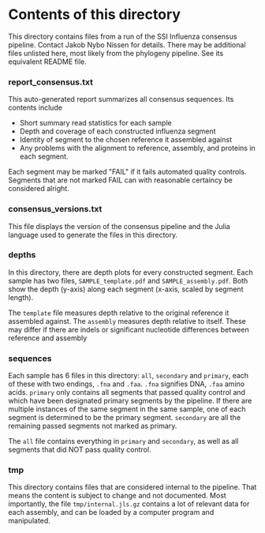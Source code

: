 # Contents of this directory
This directory contains files from a run of the SSI Influenza consensus pipeline.
Contact Jakob Nybo Nissen for details.
There may be additional files unlisted here, most likely from the phylogeny pipeline.
See its equivalent README file.

### report_consensus.txt
This auto-generated report summarizes all consensus sequences. Its contents include
* Short summary read statistics for each sample
* Depth and coverage of each constructed influenza segment
* Identity of segment to the chosen reference it assembled against
* Any problems with the alignment to reference, assembly, and proteins in each segment.

Each segment may be marked "FAIL" if it fails automated quality controls.
Segments that are not marked FAIL can with reasonable certaincy be considered alright.

### consensus_versions.txt
This file displays the version of the consensus pipeline and the Julia language used to
generate the files in this directory.

### depths
In this directory, there are depth plots for every constructed segment. Each sample has two
files, `SAMPLE_template.pdf` and `SAMPLE_assembly.pdf`. Both show the depth (y-axis) along
each segment (x-axis, scaled by segment length).

The `template` file measures depth relative to the original reference it assembled against.
The `assembly` measures depth relative to itself. These may differ if there are indels or
significant nucleotide differences between reference and assembly

### sequences
Each sample has 6 files in this directory: `all`, `secondary` and `primary`, each of these
with two endings, `.fna` and `.faa`. `.fna` signifies DNA, `.faa` amino acids.
`primary` only contains all segments that passed quality control and which have been designated
primary segments by the pipeline. If there are multiple instances of the same segment in
the same sample, one of each segment is determined to be the primary segment.
`secondary` are all the remaining passed segments not marked as primary.

The `all` file contains everything in `primary` and `secondary`, as well as all segments
that did NOT pass quality control.

### tmp
This directory contains files that are considered internal to the pipeline.
That means the content is subject to change and not documented.
Most importantly, the file `tmp/internal.jls.gz` contains a lot of relevant data
for each assembly, and can be loaded by a computer program and manipulated.
